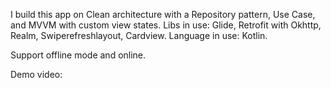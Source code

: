 I build this app on Clean architecture with a Repository pattern, Use Case, and MVVM with custom view states.
Libs in use: Glide, Retrofit with Okhttp, Realm, Swiperefreshlayout, Cardview.
Language in use: Kotlin.

Support offline mode and online.

Demo video:
